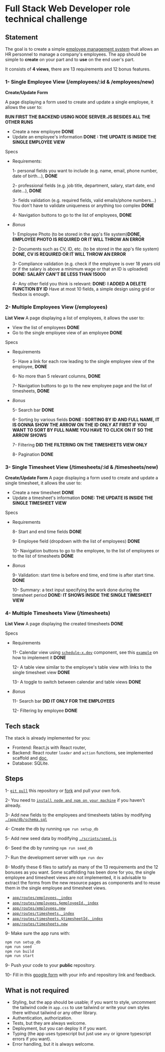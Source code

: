 # Full Stack Web Developer role technical challenge

## Statement

The goal is to create a simple [employee management system](https://en.wikipedia.org/wiki/Human_resource_management_system) that allows an HR personnel to manage a company's employees.
The app should be simple to **create** on your part and to **use** on the end user's part.

It consists of **4 views**, there are 13 requirements and 12 bonus features.

### 1- Single Employee View (/employees/:id & /employees/new)

**Create/Update Form**

A page displaying a form used to create and update a single employee, it allows the user to:


**RUN FIRST THE BACKEND USING NODE SERVER.JS BESIDES ALL THE OTHER RUNS**

- Create a new employee **DONE**
- Update an employee's information **DONE : THE UPDATE IS INSIDE THE SINGLE EMPLOYEE VIEW**

Specs

- Requirements:

  1- personal fields you want to include (e.g. name, email, phone number, date of birth...), **DONE**

  2- professional fields (e.g. job title, department, salary, start date, end date...), **DONE**

  3- fields validation (e.g. required fields, valid emails/phone numbers...) You don't have to validate uniqueness or anything too complex **DONE**

  4- Navigation buttons to go to the list of employees, **DONE**

- _Bonus_

  1- Employee Photo (to be stored in the app's file system)**DONE, EMPLOYEE PHOTO IS REQUIRED OR IT WILL THROW AN ERROR**

  2- Documents such as CV, ID, etc. (to be stored in the app's file system) **DONE, CV IS REQUIRED OR IT WILL THROW AN ERROR**

  3- Compliance validation (e.g. check if the employee is over 18 years old or if the salary is above a minimum wage or that an ID is uploaded) **DONE: SALARY CAN'T BE LESS THAN 15000**

  4- Any other field you think is relevant: **DONE: I ADDED A DELETE FUNCTION BY ID**
  Have at most 10 fields, a simple design using grid or flexbox is enough.

### 2- Multiple Employees View (/employees)

**List View**
A page displaying a list of employees, it allows the user to:

- View the list of employees **DONE**
- Go to the single employee view of an employee **DONE**

Specs

- Requirements

  5- Have a link for each row leading to the single employee view of the employee, **DONE**

  6- No more than 5 relevant columns, **DONE**

  7- Navigation buttons to go to the new employee page and the list of timesheets,
  **DONE**

- _Bonus_

  5- Search bar **DONE**

  6- Sorting by various fields **DONE : SORTING BY ID AND FULL NAME, IT IS GONNA SHOW THE ARROW ON THE ID ONLY AT FIRST IF YOU WANT TO SORT BY FULL NAME YOU HAVE TO CLICK ON IT SO THE ARROW SHOWS**

  7- Filtering **DID THE FILTERING ON THE TIMESHEETS VIEW ONLY**

  8- Pagination **DONE**

### 3- Single Timesheet View (/timesheets/:id & /timesheets/new)

**Create/Update Form**
A page displaying a form used to create and update a single timesheet, it allows the user to:

- Create a new timesheet **DONE**
- Update a timesheet's information **DONE: THE UPDATE IS INSIDE THE SINGLE TIMESHEET VIEW**

Specs

- Requirements

  8- Start and end time fields **DONE**

  9- Employee field (dropdown with the list of employees) **DONE**

  10- Navigation buttons to go to the employee, to the list of employees or to the list of timesheets **DONE**

- _Bonus_

  9- Validation: start time is before end time, end time is after start time. **DONE**

  10- Summary: a text input specifying the work done during the timesheet period **DONE: IT SHOWS INSIDE THE SINGLE TIMESHEET VIEW**

### 4- Multiple Timesheets View (/timesheets)

**List View**
A page displaying the created timesheets **DONE**

Specs

- Requirements

  11- Calendar view using [`schedule-x.dev`](https://schedule-x.dev) component, see this [`example`](https://schedule-x.dev/docs/frameworks/react#example) on how to implement it **DONE**

  12- A table view similar to the employee's table view with links to the single timesheet view **DONE**

  13- A toggle to switch between calendar and table views **DONE**

- _Bonus_

  11- Search bar **DID IT ONLY FOR THE EMPLOYEES**

  12- Filtering by employee **DONE**

## Tech stack

The stack is already implemented for you:

- Frontend: React.js with React router,
- Backend: React router `loader` and `action` functions, see implemented scaffold and [doc](https://reactrouter.com/),
- Database: SQLite.

## Steps

1- [`git pull`](https://github.com/git-guides/git-pull) this repository or [fork](https://docs.github.com/en/pull-requests/collaborating-with-pull-requests/working-with-forks/fork-a-repo) and pull your own fork.

2- You need to [`install node and npm on your machine`](https://docs.npmjs.com/downloading-and-installing-node-js-and-npm) if you haven't already.

3- Add new fields to the employees and timesheets tables by modifying [`./app/db/schema.sql`](https://github.com/edi2xml/ems-challenge/blob/main/app/db/setup.sql)

4- Create the db by running `npm run setup_db`

5- Add new seed data by modifying [`./scripts/seed.js`](https://github.com/edi2xml/ems-challenge/blob/main/scripts/seed.js)

6- Seed the db by running `npm run seed_db`

7- Run the development server with `npm run dev`

8- Modify these 6 files to satisfy as many of the 13 requirements and the 12 bonuses as you want. Some scaffolding has been done for you, the single employee and timesheet views are not implemented, it is advisable to extract the forms from the new resource pages as components and to reuse them in the single employee and timesheet views.

- [`app/routes/employees._index`](https://github.com/edi2xml/ems-challenge/blob/main/app/routes/employees._index/route.tsx)
- [`app/routes/employees.$employeeId._index`](https://github.com/edi2xml/ems-challenge/blob/main/app/routes/employees.$employeeId._index/route.tsx)
- [`app/routes/employees.new`](https://github.com/edi2xml/ems-challenge/blob/main/app/routes/employees.new/route.tsx)
- [`app/routes/timesheets._index`](https://github.com/edi2xml/ems-challenge/blob/main/app/routes/timesheets._index/route.tsx)
- [`app/routes/timesheets.$timesheetId._index`](https://github.com/edi2xml/ems-challenge/blob/main/app/routes/timesheets.$timesheetId._index/route.tsx)
- [`app/routes/timesheets.new`](https://github.com/edi2xml/ems-challenge/blob/main/app/routes/timesheets.new/route.tsx)

9- Make sure the app runs with:

```bash
npm run setup_db
npm run seed
npm run build
npm run start
```

9- Push your code to your **public** repository.

10- Fill in this [google form](https://forms.gle/pJ9x4jVTed4QsWMD6) with your info and repository link and feedback.

## What is not required

- Styling, but the app should be usable; if you want to style, uncomment the tailwind code in `app.css` to use tailwind or write your own styles there without tailwind or any other library.
- Authentication, authorization.
- Tests, but they are always welcome.
- Deployment, but you can deploy it if you want.
- Typing (the app uses typescript but just use `any` or ignore typescript errors if you want).
- Error handling, but it is always welcome.
